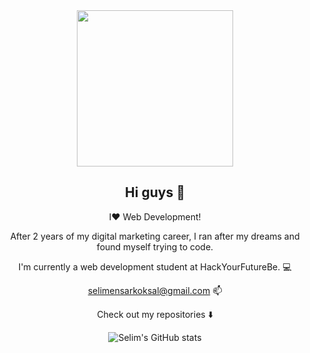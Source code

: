 <div align="center">

<img width="250" src="https://media.giphy.com/media/kFHT64PButf46M7rvP/giphy.gif">

## Hi guys 👋

I❤️ Web Development!

After 2 years of my digital marketing career,
I ran after my dreams and found myself trying to code.

I'm currently a web development student at HackYourFutureBe. :computer:

selimensarkoksal@gmail.com 📫

Check out my repositories ⬇️

![Selim's GitHub stats](https://github-readme-stats.vercel.app/api?username=selimensar&show_icons=true&theme=dark)

</div>
